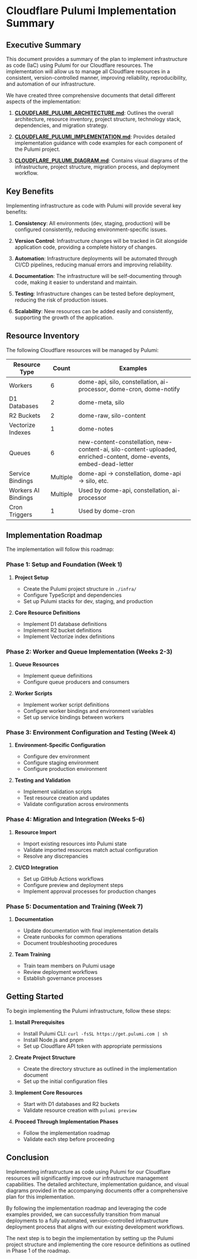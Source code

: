 # Cloudflare Pulumi Implementation Summary

## Executive Summary

This document provides a summary of the plan to implement infrastructure as code (IaC) using Pulumi for our Cloudflare resources. The implementation will allow us to manage all Cloudflare resources in a consistent, version-controlled manner, improving reliability, reproducibility, and automation of our infrastructure.

We have created three comprehensive documents that detail different aspects of the implementation:

1. **[CLOUDFLARE_PULUMI_ARCHITECTURE.md](./CLOUDFLARE_PULUMI_ARCHITECTURE.md)**: Outlines the overall architecture, resource inventory, project structure, technology stack, dependencies, and migration strategy.

2. **[CLOUDFLARE_PULUMI_IMPLEMENTATION.md](./CLOUDFLARE_PULUMI_IMPLEMENTATION.md)**: Provides detailed implementation guidance with code examples for each component of the Pulumi project.

3. **[CLOUDFLARE_PULUMI_DIAGRAM.md](./CLOUDFLARE_PULUMI_DIAGRAM.md)**: Contains visual diagrams of the infrastructure, project structure, migration process, and deployment workflow.

## Key Benefits

Implementing infrastructure as code with Pulumi will provide several key benefits:

1. **Consistency**: All environments (dev, staging, production) will be configured consistently, reducing environment-specific issues.

2. **Version Control**: Infrastructure changes will be tracked in Git alongside application code, providing a complete history of changes.

3. **Automation**: Infrastructure deployments will be automated through CI/CD pipelines, reducing manual errors and improving reliability.

4. **Documentation**: The infrastructure will be self-documenting through code, making it easier to understand and maintain.

5. **Testing**: Infrastructure changes can be tested before deployment, reducing the risk of production issues.

6. **Scalability**: New resources can be added easily and consistently, supporting the growth of the application.

## Resource Inventory

The following Cloudflare resources will be managed by Pulumi:

| Resource Type       | Count    | Examples                                                                                                           |
| ------------------- | -------- | ------------------------------------------------------------------------------------------------------------------ |
| Workers             | 6        | dome-api, silo, constellation, ai-processor, dome-cron, dome-notify                                                |
| D1 Databases        | 2        | dome-meta, silo                                                                                                    |
| R2 Buckets          | 2        | dome-raw, silo-content                                                                                             |
| Vectorize Indexes   | 1        | dome-notes                                                                                                         |
| Queues              | 6        | new-content-constellation, new-content-ai, silo-content-uploaded, enriched-content, dome-events, embed-dead-letter |
| Service Bindings    | Multiple | dome-api → constellation, dome-api → silo, etc.                                                                    |
| Workers AI Bindings | Multiple | Used by dome-api, constellation, ai-processor                                                                      |
| Cron Triggers       | 1        | Used by dome-cron                                                                                                  |

## Implementation Roadmap

The implementation will follow this roadmap:

### Phase 1: Setup and Foundation (Week 1)

1. **Project Setup**

   - Create the Pulumi project structure in `./infra/`
   - Configure TypeScript and dependencies
   - Set up Pulumi stacks for dev, staging, and production

2. **Core Resource Definitions**
   - Implement D1 database definitions
   - Implement R2 bucket definitions
   - Implement Vectorize index definitions

### Phase 2: Worker and Queue Implementation (Weeks 2-3)

1. **Queue Resources**

   - Implement queue definitions
   - Configure queue producers and consumers

2. **Worker Scripts**
   - Implement worker script definitions
   - Configure worker bindings and environment variables
   - Set up service bindings between workers

### Phase 3: Environment Configuration and Testing (Week 4)

1. **Environment-Specific Configuration**

   - Configure dev environment
   - Configure staging environment
   - Configure production environment

2. **Testing and Validation**
   - Implement validation scripts
   - Test resource creation and updates
   - Validate configuration across environments

### Phase 4: Migration and Integration (Weeks 5-6)

1. **Resource Import**

   - Import existing resources into Pulumi state
   - Validate imported resources match actual configuration
   - Resolve any discrepancies

2. **CI/CD Integration**
   - Set up GitHub Actions workflows
   - Configure preview and deployment steps
   - Implement approval processes for production changes

### Phase 5: Documentation and Training (Week 7)

1. **Documentation**

   - Update documentation with final implementation details
   - Create runbooks for common operations
   - Document troubleshooting procedures

2. **Team Training**
   - Train team members on Pulumi usage
   - Review deployment workflows
   - Establish governance processes

## Getting Started

To begin implementing the Pulumi infrastructure, follow these steps:

1. **Install Prerequisites**

   - Install Pulumi CLI: `curl -fsSL https://get.pulumi.com | sh`
   - Install Node.js and pnpm
   - Set up Cloudflare API token with appropriate permissions

2. **Create Project Structure**

   - Create the directory structure as outlined in the implementation document
   - Set up the initial configuration files

3. **Implement Core Resources**

   - Start with D1 databases and R2 buckets
   - Validate resource creation with `pulumi preview`

4. **Proceed Through Implementation Phases**
   - Follow the implementation roadmap
   - Validate each step before proceeding

## Conclusion

Implementing infrastructure as code using Pulumi for our Cloudflare resources will significantly improve our infrastructure management capabilities. The detailed architecture, implementation guidance, and visual diagrams provided in the accompanying documents offer a comprehensive plan for this implementation.

By following the implementation roadmap and leveraging the code examples provided, we can successfully transition from manual deployments to a fully automated, version-controlled infrastructure deployment process that aligns with our existing development workflows.

The next step is to begin the implementation by setting up the Pulumi project structure and implementing the core resource definitions as outlined in Phase 1 of the roadmap.
